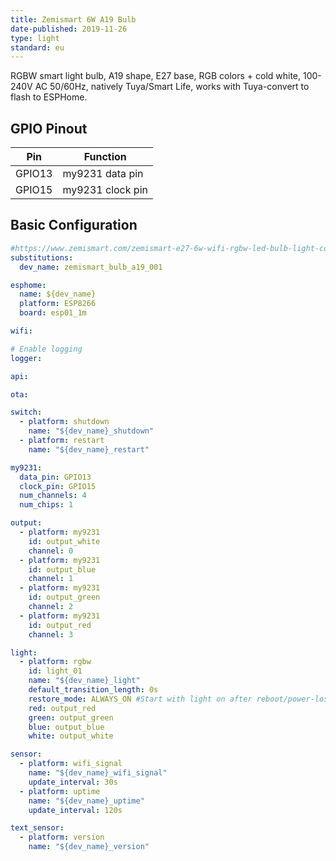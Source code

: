 ```yaml
---
title: Zemismart 6W A19 Bulb
date-published: 2019-11-26
type: light
standard: eu
---
```

RGBW smart light bulb, A19 shape, E27 base, RGB colors + cold white, 100-240V AC 50/60Hz, natively Tuya/Smart Life, works with Tuya-convert to flash to ESPHome.

## GPIO Pinout

| Pin     | Function                           |
|---------|------------------------------------|
| GPIO13  | my9231 data pin                    |
| GPIO15  | my9231 clock pin                   |

## Basic Configuration

```yaml
#https://www.zemismart.com/zemismart-e27-6w-wifi-rgbw-led-bulb-light-compatible-with-echo-alexa-google-home-remote-control-by-ios-amp-android-app-with-feedback-white-color-p0040-p0040.html
substitutions:
  dev_name: zemismart_bulb_a19_001

esphome:
  name: ${dev_name}
  platform: ESP8266
  board: esp01_1m

wifi:

# Enable logging
logger:

api:

ota:

switch:
  - platform: shutdown
    name: "${dev_name}_shutdown"
  - platform: restart
    name: "${dev_name}_restart"

my9231:
  data_pin: GPIO13
  clock_pin: GPIO15
  num_channels: 4
  num_chips: 1

output:
  - platform: my9231
    id: output_white
    channel: 0
  - platform: my9231
    id: output_blue
    channel: 1
  - platform: my9231
    id: output_green
    channel: 2
  - platform: my9231
    id: output_red
    channel: 3

light:
  - platform: rgbw
    id: light_01
    name: "${dev_name}_light"
    default_transition_length: 0s
    restore_mode: ALWAYS_ON #Start with light on after reboot/power-loss event, so that it works from a dumb lightswitch
    red: output_red
    green: output_green
    blue: output_blue
    white: output_white

sensor:
  - platform: wifi_signal
    name: "${dev_name}_wifi_signal"
    update_interval: 30s
  - platform: uptime
    name: "${dev_name}_uptime"
    update_interval: 120s

text_sensor:
  - platform: version
    name: "${dev_name}_version"

```

